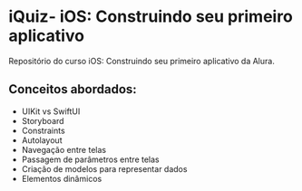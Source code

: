 # iQuiz- iOS: Construindo seu primeiro aplicativo

Repositório do curso iOS: Construindo seu primeiro aplicativo da Alura.

## Conceitos abordados:

* UIKit vs SwiftUI
* Storyboard
* Constraints
* Autolayout
* Navegação entre telas
* Passagem de parâmetros entre telas
* Criação de modelos para representar dados
* Elementos dinâmicos
